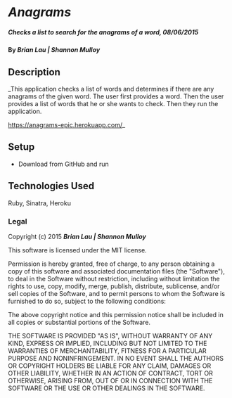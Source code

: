 # _Anagrams_

##### _Checks a list to search for the anagrams of a word, 08/06/2015_

#### By _**Brian Lau | Shannon Mulloy**_

## Description

_This application checks a list of words and determines if there are any anagrams of the given word. The user first provides a word. Then the user provides a list of words that he or she wants to check. Then they run the application.

  https://anagrams-epic.herokuapp.com/_

## Setup

* Download from GitHub and run

## Technologies Used

Ruby, Sinatra, Heroku

### Legal

Copyright (c) 2015 **_Brian Lau | Shannon Mulloy_**

This software is licensed under the MIT license.

Permission is hereby granted, free of charge, to any person obtaining a copy
of this software and associated documentation files (the "Software"), to deal
in the Software without restriction, including without limitation the rights
to use, copy, modify, merge, publish, distribute, sublicense, and/or sell
copies of the Software, and to permit persons to whom the Software is
furnished to do so, subject to the following conditions:

The above copyright notice and this permission notice shall be included in
all copies or substantial portions of the Software.

THE SOFTWARE IS PROVIDED "AS IS", WITHOUT WARRANTY OF ANY KIND, EXPRESS OR
IMPLIED, INCLUDING BUT NOT LIMITED TO THE WARRANTIES OF MERCHANTABILITY,
FITNESS FOR A PARTICULAR PURPOSE AND NONINFRINGEMENT. IN NO EVENT SHALL THE
AUTHORS OR COPYRIGHT HOLDERS BE LIABLE FOR ANY CLAIM, DAMAGES OR OTHER
LIABILITY, WHETHER IN AN ACTION OF CONTRACT, TORT OR OTHERWISE, ARISING FROM,
OUT OF OR IN CONNECTION WITH THE SOFTWARE OR THE USE OR OTHER DEALINGS IN
THE SOFTWARE.
